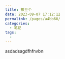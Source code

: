 ```yaml
---
title: 撒旦个
date: 2023-09-07 17:12:12
permalink: /pages/a4bb60/
categories:
  - 笔记
tags:
  - 
---
```


asdadsagdfhfnvbn
